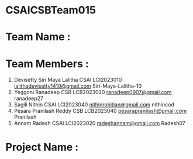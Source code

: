 # CSAICSBTeam015
# Team Name :
# Team Members :
1. Devisetty Siri Maya Lalitha CSAI LCI2023010 lalithadevisetty1410@gmail.com Siri-Maya-Lalitha-10
2. Yeggoni Ranadeep CSB LCB2023020 ranadeep0907@gmail.com ranadeep27
3. Sagili Nithin CSAI LCI2023040 nithinrohitian@gmail.com nithincod
4. Pesara Pranilash Reddy CSB LCB2023040 pesarapranilash@gmail.com Pranilash
5. Annam Radesh CSAI LCI2023020 radeshannam@gmail.com Radesh07

# Project Name :
